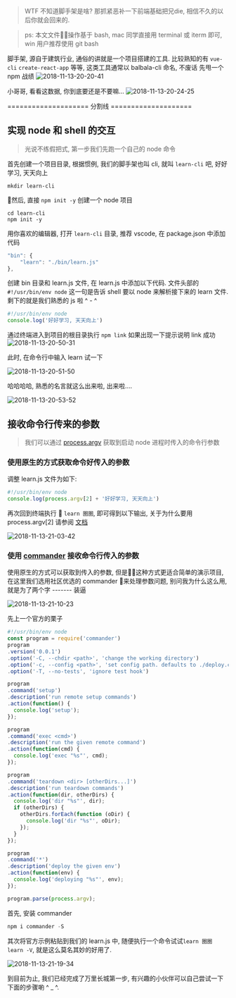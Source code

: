 > WTF 不知道脚手架是啥? 那抓紧恶补一下前端基础把兄die, 相信不久的以后你就会回来的.

> ps: 本文文件操作基于 bash, mac 同学直接用 terminal 或 iterm 即可, win 用户推荐使用 git bash

脚手架, 源自于建筑行业, 通俗的讲就是一个项目搭建的工具. 比较熟知的有 `vue-cli` `create-react-app` 等等, 这类工具通常以 balbala-cli 命名, 不废话 先甩一个 npm 战绩
![2018-11-13-20-20-41](https://user-gold-cdn.xitu.io/2018/11/13/1670d43422cad0f4?w=2506&h=328&f=png&s=59467)

小哥哥, 看看这数据, 你到底要还是不要嘛...
![2018-11-13-20-24-25](https://user-gold-cdn.xitu.io/2018/11/13/1670d432b869063c?w=994&h=936&f=png&s=690539)

 ==================== 分割线  ====================

## 实现 node 和 shell 的交互

> 光说不练假把式, 第一步我们先跑一个自己的 node 命令

首先创建一个项目目录, 根据惯例, 我们的脚手架也叫 cli, 就叫 `learn-cli` 吧, 好好学习, 天天向上

```shell
mkdir learn-cli
```

然后, 直接 `npm init -y` 创建一个 node 项目

```shell
cd learn-cli
npm init -y
```

用你喜欢的编辑器, 打开 `learn-cli` 目录, 推荐 vscode, 在 package.json 中添加代码

```js
"bin": {
    "learn": "./bin/learn.js"
},
```

创建 bin 目录和 learn.js 文件, 在 learn.js 中添加以下代码. 文件头部的 `#!/usr/bin/env node` 这一句是告诉 shell 要以 node 来解析接下来的 learn 文件. 剩下的就是我们熟悉的 js 啦 ^ - ^

```js
#!/usr/bin/env node
console.log('好好学习, 天天向上')
```

通过终端进入到项目的根目录执行 `npm link` 如果出现一下提示说明 link 成功
![2018-11-13-20-50-31](https://user-gold-cdn.xitu.io/2018/11/13/1670d432aa19451c?w=1120&h=120&f=png&s=37636)

此时, 在命令行中输入 learn 试一下

![2018-11-13-20-51-50](https://user-gold-cdn.xitu.io/2018/11/13/1670d432adcf9bfc?w=610&h=64&f=png&s=12075)

哈哈哈哈, 熟悉的名言就这么出来啦, 出来啦....

![2018-11-13-20-53-52](https://user-gold-cdn.xitu.io/2018/11/13/1670d432a9adb01c?w=340&h=310&f=png&s=79413)

## 接收命令行传来的参数

> 我们可以通过 [process.argv](http://nodejs.cn/api/process.html#process_process_argv) 获取到启动 node 进程时传入的命令行参数

### 使用原生的方式获取命令好传入的参数

调整 learn.js 文件为如下:

```js
#!/usr/bin/env node
console.log(process.argv[2] + '好好学习, 天天向上')
```

再次回到终端执行  `learn 圈圈`, 即可得到以下输出, 关于为什么要用 process.argv[2] 请参阅 [文档](http://nodejs.cn/api/process.html#process_process_argv)

![2018-11-13-21-03-42](https://user-gold-cdn.xitu.io/2018/11/13/1670d432aaba18a4?w=644&h=62&f=png&s=16675)

### 使用 [commander](http://tj.github.io/commander.js/) 接收命令行传入的参数

使用原生的方式可以获取到传入的参数, 但是这种方式更适合简单的演示项目, 在这里我们选用社区优选的 commander 来处理参数问题, 别问我为什么这么用, 就是为了两个字 ------- 装逼

![2018-11-13-21-10-23](https://user-gold-cdn.xitu.io/2018/11/13/1670d432d7b655a2?w=334&h=352&f=png&s=66863)

先上一个官方的栗子

```js
#!/usr/bin/env node
const program = require('commander')
program
.version('0.0.1')
.option('-C, --chdir <path>', 'change the working directory')
.option('-c, --config <path>', 'set config path. defaults to ./deploy.conf')
.option('-T, --no-tests', 'ignore test hook')

program
.command('setup')
.description('run remote setup commands')
.action(function() {
  console.log('setup');
});

program
.command('exec <cmd>')
.description('run the given remote command')
.action(function(cmd) {
  console.log('exec "%s"', cmd);
});

program
.command('teardown <dir> [otherDirs...]')
.description('run teardown commands')
.action(function(dir, otherDirs) {
  console.log('dir "%s"', dir);
  if (otherDirs) {
    otherDirs.forEach(function (oDir) {
      console.log('dir "%s"', oDir);
    });
  }
});

program
.command('*')
.description('deploy the given env')
.action(function(env) {
  console.log('deploying "%s"', env);
});

program.parse(process.argv);
```

首先, 安装 commander

```js
npm i commander -S
```

其次将官方示例粘贴到我们的 learn.js 中, 随便执行一个命令试试`learn 圈圈` `learn -V`, 就是这么莫名其妙的好用了.

![2018-11-13-21-19-34](https://user-gold-cdn.xitu.io/2018/11/13/1670d432d91e8302?w=346&h=346&f=png&s=64677)

到目前为止, 我们已经完成了万里长城第一步, 有兴趣的小伙伴可以自己尝试一下下面的步骤喲 ^ _ ^.